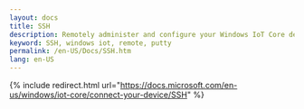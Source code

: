 ```yaml
---
layout: docs
title: SSH
description: Remotely administer and configure your Windows IoT Core device over SSH
keyword: SSH, windows iot, remote, putty
permalink: /en-US/Docs/SSH.htm
lang: en-US
---
```

{% include redirect.html url="https://docs.microsoft.com/en-us/windows/iot-core/connect-your-device/SSH" %}
